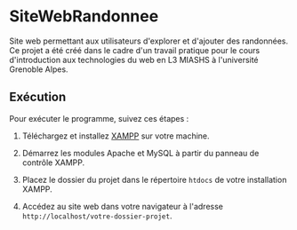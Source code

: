 # SiteWebRandonnee

Site web permettant aux utilisateurs d'explorer et d'ajouter des randonnées. Ce projet a été créé dans le cadre d'un travail pratique pour le cours d'introduction aux technologies du web en L3 MIASHS à l'université Grenoble Alpes.

## Exécution

Pour exécuter le programme, suivez ces étapes :

1. Téléchargez et installez [XAMPP](https://www.apachefriends.org/index.html) sur votre machine.

2. Démarrez les modules Apache et MySQL à partir du panneau de contrôle XAMPP.

3. Placez le dossier du projet dans le répertoire `htdocs` de votre installation XAMPP.

4. Accédez au site web dans votre navigateur à l'adresse `http://localhost/votre-dossier-projet`.
